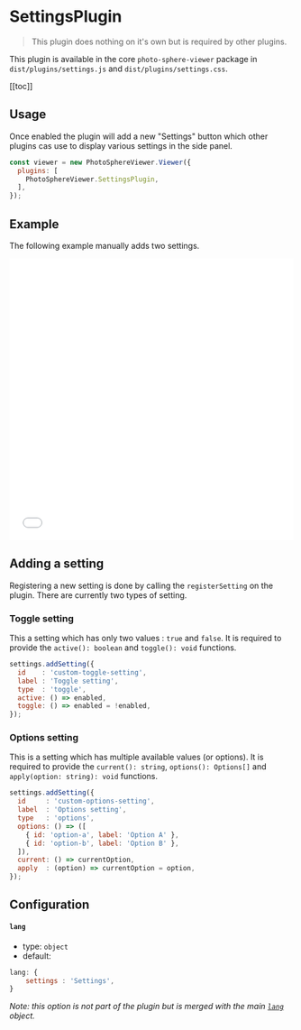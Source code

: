 # SettingsPlugin

<ApiButton page="PSV.plugins.SettingsPlugin.html"/>

> This plugin does nothing on it's own but is required by other plugins.

This plugin is available in the core `photo-sphere-viewer` package in `dist/plugins/settings.js` and `dist/plugins/settings.css`.

[[toc]]


## Usage

Once enabled the plugin will add a new "Settings" button which other plugins cas use to display various settings in the side panel.

```js
const viewer = new PhotoSphereViewer.Viewer({
  plugins: [
    PhotoSphereViewer.SettingsPlugin,
  ],
});
```


## Example

The following example manually adds two settings.

<iframe style="width: 100%; height: 500px;" src="//jsfiddle.net/mistic100/54qx9yLt/embedded/result,js/dark" allowfullscreen="allowfullscreen" allowpaymentrequest frameborder="0"></iframe>


## Adding a setting

Registering a new setting is done by calling the `registerSetting` on the plugin. There are currently two types of setting.

### Toggle setting

This a setting which has only two values : `true` and `false`. It is required to provide the `active(): boolean` and `toggle(): void` functions.

```js
settings.addSetting({
  id    : 'custom-toggle-setting',
  label : 'Toggle setting',
  type  : 'toggle',
  active: () => enabled,
  toggle: () => enabled = !enabled,
});
```

### Options setting

This is a setting which has multiple available values (or options). It is required to provide the `current(): string`, `options(): Options[]` and `apply(option: string): void` functions.

```js
settings.addSetting({
  id     : 'custom-options-setting',
  label  : 'Options setting',
  type   : 'options',
  options: () => ([
    { id: 'option-a', label: 'Option A' },
    { id: 'option-b', label: 'Option B' },
  ]),
  current: () => currentOption,
  apply  : (option) => currentOption = option,
});
```


## Configuration

#### `lang`
- type: `object`
- default:
```js
lang: {
    settings : 'Settings',
}
```

_Note: this option is not part of the plugin but is merged with the main [`lang`](../guide/config.md#lang) object._
